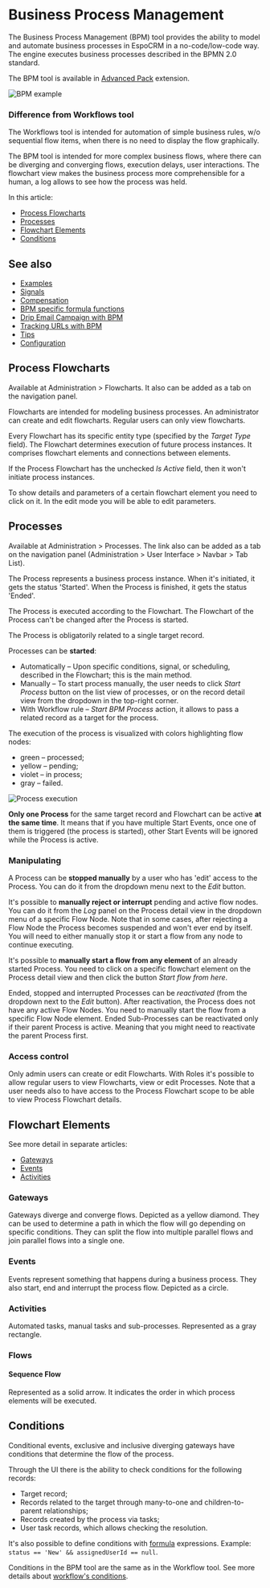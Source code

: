 # Business Process Management

The Business Process Management (BPM) tool provides the ability to model and automate business processes in EspoCRM in a no-code/low-code way. The engine executes business processes described in the BPMN 2.0 standard.

The BPM tool is available in [Advanced Pack](https://www.espocrm.com/extensions/advanced-pack/) extension.

![BPM example](../_static/images/administration/bpm/bpm-1.png)

### Difference from Workflows tool

The Workflows tool is intended for automation of simple business rules, w/o sequential flow items, when there is no need to display the flow graphically.

The BPM tool is intended for more complex business flows, where there can be diverging and converging flows, execution delays, user interactions. The flowchart view makes the business process more comprehensible for a human, a log allows to see how the process was held.

In this article:

* [Process Flowcharts](#process-flowcharts)
* [Processes](#processes)
* [Flowchart Elements](#flowchart-elements)
* [Conditions](#conditions)

## See also
* [Examples](bpm-examples.md)
* [Signals](bpm-signals.md)
* [Compensation](bpm-compensation.md)
* [BPM specific formula functions](bpm-formula.md)
* [Drip Email Campaign with BPM](bpm-drip-email-campaign.md)
* [Tracking URLs with BPM](bpm-tracking-urls.md)
* [Tips](bpm-tips.md)
* [Configuration](bpm-configuration.md)

## Process Flowcharts

Available at Administration > Flowcharts. It also can be added as a tab on the navigation panel.

Flowcharts are intended for modeling business processes. An administrator can create and edit flowcharts. Regular users can only view flowcharts.

Every Flowchart has its specific entity type (specified by the *Target Type* field). The Flowchart determines execution of future process instances. It comprises flowchart elements and connections between elements.

If the Process Flowchart has the unchecked *Is Active* field, then it won't initiate process instances.

To show details and parameters of a certain flowchart element you need to click on it. In the edit mode you will be able to edit parameters.

## Processes

Available at Administration > Processes. The link also can be added as a tab on the navigation panel (Administration > User Interface > Navbar > Tab List).

The Process represents a business process instance. When it's initiated, it gets the status 'Started'. When the Process is finished, it gets the status 'Ended'. 

The Process is executed according to the Flowchart. The Flowchart of the Process can't be changed after the Process is started.

The Process is obligatorily related to a single target record.

Processes can be **started**:

* Automatically – Upon specific conditions, signal, or scheduling, described in the Flowchart; this is the main method.
* Manually – To start process manually, the user needs to click *Start Process* button on the list view of processes, or on the record detail view from the dropdown in the top-right corner.
* With Workflow rule – *Start BPM Process* action, it allows to pass a related record as a target for the process.

The execution of the process is visualized with colors highlighting flow nodes:

* green – processed;
* yellow – pending;
* violet – in process;
* gray – failed.

![Process execution](../_static/images/administration/bpm/process-execution.png)

**Only one Process** for the same target record and Flowchart can be active **at the same time**. It means that if you have multiple Start Events, once one of them is triggered (the process is started), other Start Events will be ignored while the Process is active. 

### Manipulating

A Process can be **stopped manually** by a user who has 'edit' access to the Process. You can do it from the dropdown menu next to the *Edit* button.

It's possible to **manually reject or interrupt** pending and active flow nodes. You can do it from the *Log* panel on the Process detail view in the dropdown menu of a specific Flow Node. Note that in some cases, after rejecting a Flow Node the Process becomes suspended and won't ever end by itself. You will need to either manually stop it or start a flow from any node to continue executing.

It's possible to **manually start a flow from any element** of an already started Process. You need to click on a specific flowchart element on the Process detail view and then click the button *Start flow from here*.

Ended, stopped and interrupted Processes can be *reactivated* (from the dropdown next to the *Edit* button). After reactivation, the Process does not have any active Flow Nodes. You need to manually start the flow from a specific Flow Node element. Ended Sub-Processes can be reactivated only if their parent Process is active. Meaning that you might need to reactivate the parent Process first.

### Access control

Only admin users can create or edit Flowcharts. With Roles it's possible to allow regular users to view Flowcharts, view or edit Processes. Note that a user needs also to have access to the Process Flowchart scope to be able to view Process Flowchart details. 

## Flowchart Elements

See more detail in separate articles:

* [Gateways](bpm-gateways.md)
* [Events](bpm-events.md)
* [Activities](bpm-activities.md)

### Gateways

Gateways diverge and converge flows. Depicted as a yellow diamond. They can be used to determine a path in which the flow will go depending on specific conditions. They can split the flow into multiple parallel flows and join parallel flows into a single one.

### Events

Events represent something that happens during a business process. They also start, end and interrupt the process flow. Depicted as a circle.

### Activities

Automated tasks, manual tasks and sub-processes. Represented as a gray rectangle.

### Flows

#### Sequence Flow

Represented as a solid arrow. It indicates the order in which process elements will be executed.

## Conditions

Conditional events, exclusive and inclusive diverging gateways have conditions that determine the flow of the process.

Through the UI there is the ability to check conditions for the following records:

* Target record;
* Records related to the target through many-to-one and children-to-parent relationships;
* Records created by the process via tasks;
* User task records, which allows checking the resolution.

It's also possible to define conditions with [formula](formula.md) expressions. Example: `status == 'New' && assignedUserId == null`. 

Conditions in the BPM tool are the same as in the Workflow tool. See more details about [workflow's conditions](workflows.md#conditions).
